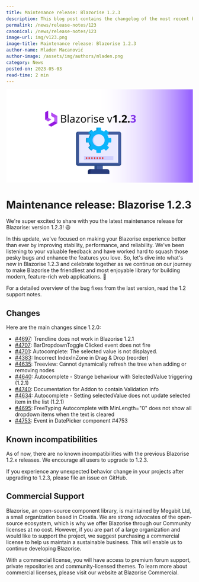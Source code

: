 ```yaml
---
title: Maintenance release: Blazorise 1.2.3
description: This blog post contains the changelog of the most recent bug fixes included in the Blazorise v1.2.3 release.
permalink: /news/release-notes/123
canonical: /news/release-notes/123
image-url: img/v123.png
image-title: Maintenance release: Blazorise 1.2.3
author-name: Mladen Macanović
author-image: /assets/img/authors/mladen.png
category: News
posted-on: 2023-05-03
read-time: 2 min
---
```


![Maintenance release: Blazorise 1.2.3](img/v123.png)

# Maintenance release: Blazorise 1.2.3

We're super excited to share with you the latest maintenance release for Blazorise: version 1.2.3! 😃

In this update, we've focused on making your Blazorise experience better than ever by improving stability, performance, and reliability. We've been listening to your valuable feedback and have worked hard to squash those pesky bugs and enhance the features you love. So, let's dive into what's new in Blazorise 1.2.3 and celebrate together as we continue on our journey to make Blazorise the friendliest and most enjoyable library for building modern, feature-rich web applications. 🚀

For a detailed overview of the bug fixes from the last version, read the 1.2 support notes.

## Changes

Here are the main changes since 1.2.0:

- [#4697](https://github.com/Megabit/Blazorise/issues/4697): Trendline does not work in Blazorise 1.2.1
- [#4707](https://github.com/Megabit/Blazorise/issues/4707): BarDropdownToggle Clicked event does not fire
- [#4701](https://github.com/Megabit/Blazorise/issues/4701): Autocomplete: The selected value is not displayed.
- [#4383](https://github.com/Megabit/Blazorise/issues/4383): Incorrect IndexInZone in Drag & Drop (reorder)
- [#4635](https://github.com/Megabit/Blazorise/issues/4635): Treeview: Cannot dynamically refresh the tree when adding or removing nodes
- [#4640](https://github.com/Megabit/Blazorise/issues/4640): Autocomplete - Strange behaviour with SelectedValue triggering (1.2.1)
- [#4740](https://github.com/Megabit/Blazorise/issues/4740): Documentation for Addon to contain Validation info
- [#4634](https://github.com/Megabit/Blazorise/issues/4634): Autocomplete - Setting selectedValue does not update selected item in the list (1.2.1)
- [#4695](https://github.com/Megabit/Blazorise/issues/4695): FreeTyping Autocomplete with MinLength="0" does not show all dropdown items when the text is cleared
- [#4753](https://github.com/Megabit/Blazorise/issues/): Event in DatePicker component #4753

## Known incompatibilities

As of now, there are no known incompatibilities with the previous Blazorise 1.2.x releases. We encourage all users to upgrade to 1.2.3.

If you experience any unexpected behavior change in your projects after upgrading to 1.2.3, please file an issue on GitHub.

## Commercial Support

Blazorise, an open-source component library, is maintained by Megabit Ltd, a small organization based in Croatia. We are strong advocates of the open-source ecosystem, which is why we offer Blazorise through our Community licenses at no cost. However, if you are part of a large organization and would like to support the project, we suggest purchasing a commercial license to help us maintain a sustainable business. This will enable us to continue developing Blazorise.

With a commercial license, you will have access to premium forum support, private repositories and community-licensed themes. To learn more about commercial licenses, please visit our website at Blazorise Commercial.
